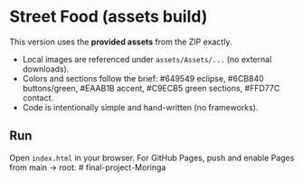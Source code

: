 # Street Food (assets build)

This version uses the **provided assets** from the ZIP exactly.
- Local images are referenced under `assets/Assets/...` (no external downloads).
- Colors and sections follow the brief: #649549 eclipse, #6CB840 buttons/green, #EAAB1B accent, #C9ECB5 green sections, #FFD77C contact.
- Code is intentionally simple and hand-written (no frameworks).

## Run
Open `index.html` in your browser. For GitHub Pages, push and enable Pages from main → root.
#   f i n a l - p r o j e c t - M o r i n g a  
 